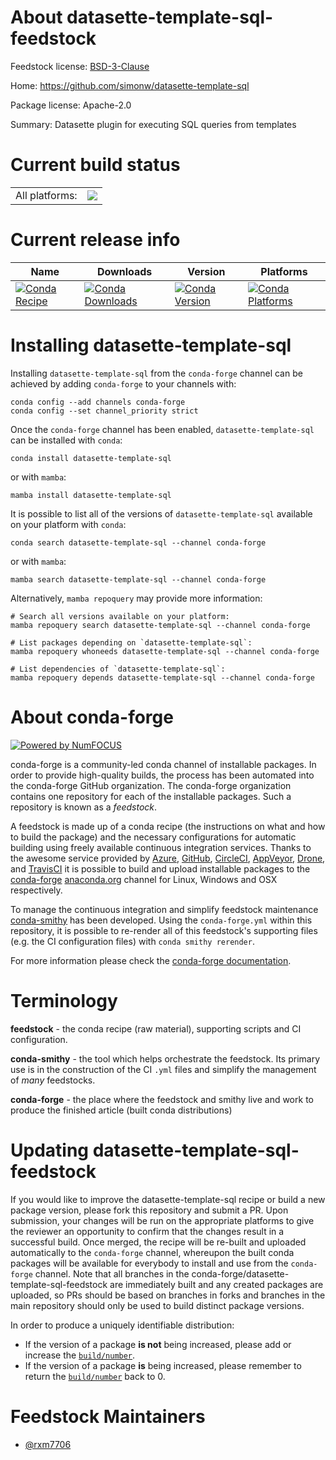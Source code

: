 About datasette-template-sql-feedstock
======================================

Feedstock license: [BSD-3-Clause](https://github.com/conda-forge/datasette-template-sql-feedstock/blob/main/LICENSE.txt)

Home: https://github.com/simonw/datasette-template-sql

Package license: Apache-2.0

Summary: Datasette plugin for executing SQL queries from templates

Current build status
====================


<table><tr><td>All platforms:</td>
    <td>
      <a href="https://dev.azure.com/conda-forge/feedstock-builds/_build/latest?definitionId=21614&branchName=main">
        <img src="https://dev.azure.com/conda-forge/feedstock-builds/_apis/build/status/datasette-template-sql-feedstock?branchName=main">
      </a>
    </td>
  </tr>
</table>

Current release info
====================

| Name | Downloads | Version | Platforms |
| --- | --- | --- | --- |
| [![Conda Recipe](https://img.shields.io/badge/recipe-datasette--template--sql-green.svg)](https://anaconda.org/conda-forge/datasette-template-sql) | [![Conda Downloads](https://img.shields.io/conda/dn/conda-forge/datasette-template-sql.svg)](https://anaconda.org/conda-forge/datasette-template-sql) | [![Conda Version](https://img.shields.io/conda/vn/conda-forge/datasette-template-sql.svg)](https://anaconda.org/conda-forge/datasette-template-sql) | [![Conda Platforms](https://img.shields.io/conda/pn/conda-forge/datasette-template-sql.svg)](https://anaconda.org/conda-forge/datasette-template-sql) |

Installing datasette-template-sql
=================================

Installing `datasette-template-sql` from the `conda-forge` channel can be achieved by adding `conda-forge` to your channels with:

```
conda config --add channels conda-forge
conda config --set channel_priority strict
```

Once the `conda-forge` channel has been enabled, `datasette-template-sql` can be installed with `conda`:

```
conda install datasette-template-sql
```

or with `mamba`:

```
mamba install datasette-template-sql
```

It is possible to list all of the versions of `datasette-template-sql` available on your platform with `conda`:

```
conda search datasette-template-sql --channel conda-forge
```

or with `mamba`:

```
mamba search datasette-template-sql --channel conda-forge
```

Alternatively, `mamba repoquery` may provide more information:

```
# Search all versions available on your platform:
mamba repoquery search datasette-template-sql --channel conda-forge

# List packages depending on `datasette-template-sql`:
mamba repoquery whoneeds datasette-template-sql --channel conda-forge

# List dependencies of `datasette-template-sql`:
mamba repoquery depends datasette-template-sql --channel conda-forge
```


About conda-forge
=================

[![Powered by
NumFOCUS](https://img.shields.io/badge/powered%20by-NumFOCUS-orange.svg?style=flat&colorA=E1523D&colorB=007D8A)](https://numfocus.org)

conda-forge is a community-led conda channel of installable packages.
In order to provide high-quality builds, the process has been automated into the
conda-forge GitHub organization. The conda-forge organization contains one repository
for each of the installable packages. Such a repository is known as a *feedstock*.

A feedstock is made up of a conda recipe (the instructions on what and how to build
the package) and the necessary configurations for automatic building using freely
available continuous integration services. Thanks to the awesome service provided by
[Azure](https://azure.microsoft.com/en-us/services/devops/), [GitHub](https://github.com/),
[CircleCI](https://circleci.com/), [AppVeyor](https://www.appveyor.com/),
[Drone](https://cloud.drone.io/welcome), and [TravisCI](https://travis-ci.com/)
it is possible to build and upload installable packages to the
[conda-forge](https://anaconda.org/conda-forge) [anaconda.org](https://anaconda.org/)
channel for Linux, Windows and OSX respectively.

To manage the continuous integration and simplify feedstock maintenance
[conda-smithy](https://github.com/conda-forge/conda-smithy) has been developed.
Using the ``conda-forge.yml`` within this repository, it is possible to re-render all of
this feedstock's supporting files (e.g. the CI configuration files) with ``conda smithy rerender``.

For more information please check the [conda-forge documentation](https://conda-forge.org/docs/).

Terminology
===========

**feedstock** - the conda recipe (raw material), supporting scripts and CI configuration.

**conda-smithy** - the tool which helps orchestrate the feedstock.
                   Its primary use is in the construction of the CI ``.yml`` files
                   and simplify the management of *many* feedstocks.

**conda-forge** - the place where the feedstock and smithy live and work to
                  produce the finished article (built conda distributions)


Updating datasette-template-sql-feedstock
=========================================

If you would like to improve the datasette-template-sql recipe or build a new
package version, please fork this repository and submit a PR. Upon submission,
your changes will be run on the appropriate platforms to give the reviewer an
opportunity to confirm that the changes result in a successful build. Once
merged, the recipe will be re-built and uploaded automatically to the
`conda-forge` channel, whereupon the built conda packages will be available for
everybody to install and use from the `conda-forge` channel.
Note that all branches in the conda-forge/datasette-template-sql-feedstock are
immediately built and any created packages are uploaded, so PRs should be based
on branches in forks and branches in the main repository should only be used to
build distinct package versions.

In order to produce a uniquely identifiable distribution:
 * If the version of a package **is not** being increased, please add or increase
   the [``build/number``](https://docs.conda.io/projects/conda-build/en/latest/resources/define-metadata.html#build-number-and-string).
 * If the version of a package **is** being increased, please remember to return
   the [``build/number``](https://docs.conda.io/projects/conda-build/en/latest/resources/define-metadata.html#build-number-and-string)
   back to 0.

Feedstock Maintainers
=====================

* [@rxm7706](https://github.com/rxm7706/)

